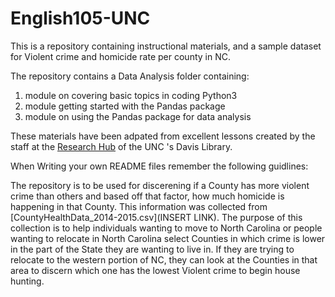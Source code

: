 # English105-UNC
 This is a repository containing instructional materials, and a sample dataset for Violent crime and homicide rate per county in NC. 

The repository contains a Data Analysis folder containing:
1. module on covering basic topics in coding Python3
2. module getting started with the Pandas package
3. module on using the Pandas package for data analysis

These materials have been adpated from excellent lessons created by the staff at the [Research Hub](https://library.unc.edu/hub/) of the UNC 's Davis Library.

When Writing your own README files remember the following guidlines:

The repository is to be used for discerening if a County has more violent crime than others and based off that factor, how much homicide is happening in that County. This information was collected from [CountyHealthData_2014-2015.csv](INSERT LINK). The purpose of this collection is to help individuals wanting to move to North Carolina or people wanting to relocate in North Carolina select Counties in which crime is lower in the part of the State they are wanting to live in. If they are trying to relocate to the western portion of NC, they can look at the Counties in that area to discern which one has the lowest Violent crime to begin house hunting. 
